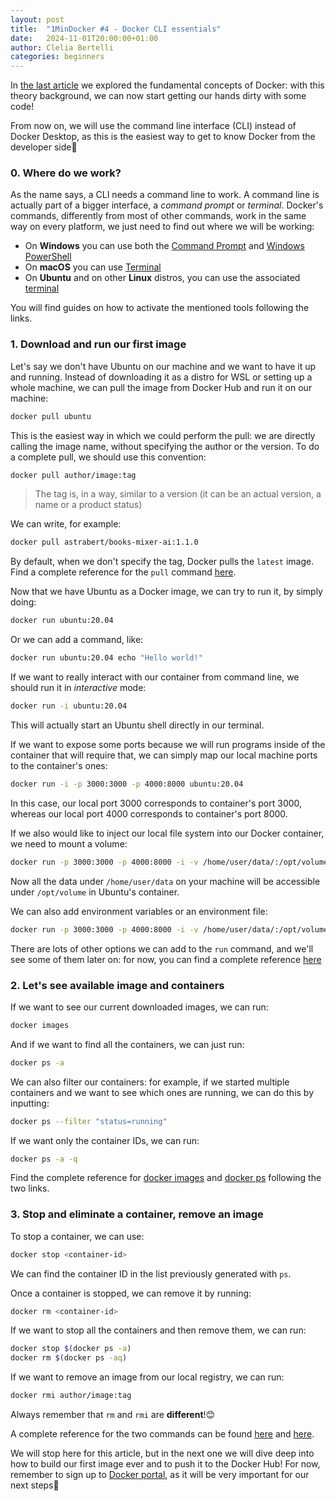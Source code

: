 ```yaml
---
layout: post
title:  "1MinDocker #4 - Docker CLI essentials"
date:   2024-11-01T20:00:00+01:00
author: Clelia Bertelli
categories: beginners
---
```


In [the last article](https://dev.to/astrabert/1mindocker-3-fundamental-concepts-55ph) we explored the fundamental concepts of Docker: with this theory background, we can now start getting our hands dirty with some code!

From now on, we will use the command line interface (CLI) instead of Docker Desktop, as this is the easiest way to get to know Docker from the developer side🤗

### 0. Where do we work?

As the name says, a CLI needs a command line to work. A command line is actually part of a bigger interface, a _command prompt_ or _terminal_. Docker's commands, differently from most of other commands, work in the same way on every platform, we just need to find out where we will be working:

- On **Windows** you can use both the [Command Prompt](https://support.kaspersky.com/common/windows/14637#block0) and [Windows PowerShell](https://learn.microsoft.com/en-us/powershell/scripting/windows-powershell/starting-windows-powershell?view=powershell-7.4&viewFallbackFrom=powershell-7)
- On **macOS** you can use [Terminal](https://support.apple.com/guide/terminal/get-started-pht23b129fed/2.14/mac/15.0)
- On **Ubuntu** and on other **Linux** distros, you can use the associated [terminal](https://ubuntu.com/tutorials/command-line-for-beginners#3-opening-a-terminal)

You will find guides on how to activate the mentioned tools following the links.

### 1. Download and run our first image

Let's say we don't have Ubuntu on our machine and we want to have it up and running. Instead of downloading it as a distro for WSL or setting up a whole machine, we can pull the image from Docker Hub and run it on our machine:

```bash
docker pull ubuntu
```

This is the easiest way in which we could perform the pull: we are directly calling the image name, without specifying the author or the version.
To do a complete pull, we should use this convention:

```bash
docker pull author/image:tag
```

> The tag is, in a way, similar to a version (it can be an actual version, a name or a product status)

We can write, for example:

```bash
docker pull astrabert/books-mixer-ai:1.1.0
```

By default, when we don't specify the tag, Docker pulls the `latest` image. Find a complete reference for the `pull`  command [here](https://docs.docker.com/reference/cli/docker/image/pull/).

Now that we have Ubuntu as a Docker image, we can try to run it, by simply doing:

```bash
docker run ubuntu:20.04
```

Or we can add a command, like:

```bash
docker run ubuntu:20.04 echo "Hello world!"
```

If we want to really interact with our container from command line, we should run it in _interactive_ mode:

```bash
docker run -i ubuntu:20.04
```

This will actually start an Ubuntu shell directly in our terminal.

If we want to expose some ports because we will run programs inside of the container that will require that, we can simply map our local machine ports to the container's ones:

```bash
docker run -i -p 3000:3000 -p 4000:8000 ubuntu:20.04
```

In this case, our local port 3000 corresponds to container's port 3000, whereas our local port 4000 corresponds to container's port 8000. 

If we also would like to inject our local file system into our Docker container, we need to mount a volume:

```bash
docker run -p 3000:3000 -p 4000:8000 -i -v /home/user/data/:/opt/volume/ ubuntu:20.04
```

Now all the data under `/home/user/data` on your machine will be accessible under `/opt/volume` in Ubuntu's container.

We can also add environment variables or an environment file: 

```bash
docker run -p 3000:3000 -p 4000:8000 -i -v /home/user/data/:/opt/volume/ -e VARENV=foo --env-file ./.env.local ubuntu:20.04
```

There are lots of other options we can add to the `run` command, and we'll see some of them later on: for now, you can find a complete reference [here](https://docs.docker.com/reference/cli/docker/container/run)

### 2. Let's see available image and containers

If we want to see our current downloaded images, we can run:

```bash
docker images
```

And if we want to find all the containers, we can just run:

```bash
docker ps -a
```

We can also filter our containers: for example, if we started multiple containers and we want to see which ones are running, we can do this by inputting: 

```bash
docker ps --filter "status=running"
```

If we want only the container IDs, we can run:

```bash
docker ps -a -q
```

Find the complete reference for [docker images](https://docs.docker.com/reference/cli/docker/image/ls/) and [docker ps](https://docs.docker.com/reference/cli/docker/container/ls/)  following the two links.

### 3. Stop and eliminate a container, remove an image

To stop a container, we can use:

```bash
docker stop <container-id>
```

We can find the container ID in the list previously generated with `ps`. 

Once a container is stopped, we can remove it by running:

```bash
docker rm <container-id>
```

If we want to stop all the containers and then remove them, we can run:

```bash
docker stop $(docker ps -a)
docker rm $(docker ps -aq)
```

If we want to remove an image from our local registry, we can run:

```bash
docker rmi author/image:tag
```

Always remember that `rm` and `rmi` are **different**!😊

A complete reference for the two commands can be found [here](https://docs.docker.com/reference/cli/docker/container/rm/) and [here](https://docs.docker.com/reference/cli/docker/image/rm/).

We will stop here for this article, but in the next one we will dive deep into how to build our first image ever and to push it to the Docker Hub!
For now, remember to sign up to [Docker portal](https://app.docker.com/signup), as it will be very important for our next steps🥰